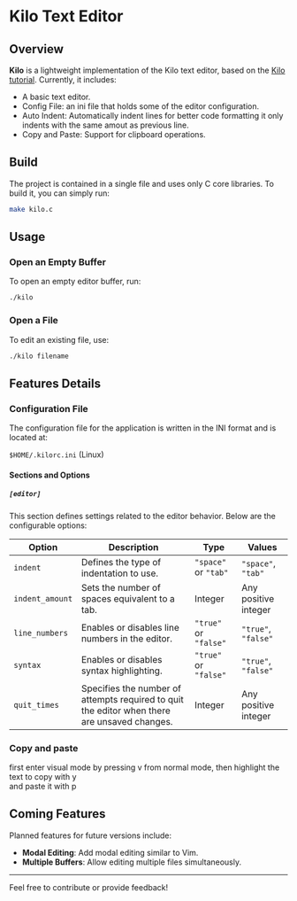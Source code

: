 
# Kilo Text Editor

## Overview

**Kilo** is a lightweight implementation of the Kilo text editor, based on the [Kilo tutorial](https://viewsourcecode.org/snaptoken/kilo/index.html). Currently, it includes:

- A basic text editor.
- Config File: an ini file that holds some of the editor configuration.
- Auto Indent: Automatically indent lines for better code formatting it only indents with the same amout as previous line.
- Copy and Paste: Support for clipboard operations.

## Build

The project is contained in a single file and uses only C core libraries. To build it, you can simply run:

```bash
make kilo.c
```

## Usage

### Open an Empty Buffer

To open an empty editor buffer, run:

```bash
./kilo
```

### Open a File

To edit an existing file, use:

```bash
./kilo filename
```

## Features Details

### Configuration File

The configuration file for the application is written in the INI format and is located at:

`$HOME/.kilorc.ini` (Linux)

#### Sections and Options

##### `[editor]`
This section defines settings related to the editor behavior. Below are the configurable options:

| **Option**       | **Description**                               | **Type**        | **Values**                   |
|-------------------|-----------------------------------------------|-----------------|------------------------------|
| `indent`         | Defines the type of indentation to use.       | `"space"` or `"tab"` | `"space"`, `"tab"`          |
| `indent_amount`  | Sets the number of spaces equivalent to a tab. | Integer         | Any positive integer         |
| `line_numbers`   | Enables or disables line numbers in the editor. | `"true"` or `"false"` | `"true"`, `"false"`         |
| `syntax`         | Enables or disables syntax highlighting.     | `"true"` or `"false"` | `"true"`, `"false"`         |
| `quit_times`     | Specifies the number of attempts required to quit the editor when there are unsaved changes. | Integer         | Any positive integer         |

### Copy and paste

first enter visual mode by pressing v from normal mode, then highlight the text to copy with y   
and paste it with p

## Coming Features

Planned features for future versions include:

- **Modal Editing**: Add modal editing similar to Vim.
- **Multiple Buffers**: Allow editing multiple files simultaneously.

---

Feel free to contribute or provide feedback!


